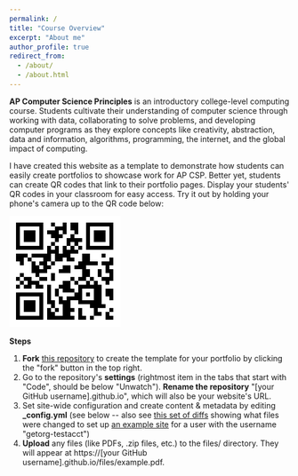 ```yaml
---
permalink: /
title: "Course Overview"
excerpt: "About me"
author_profile: true
redirect_from: 
  - /about/
  - /about.html
---
```


<b>AP Computer Science Principles</b> is an introductory college-level computing course. Students cultivate their understanding of computer science through working with data, collaborating to solve problems, and developing computer programs as they explore concepts like creativity, abstraction, data and information, algorithms, programming, the internet, and the global impact of computing.

I have created this website as a template to demonstrate how students can easily create portfolios to showcase work for AP CSP. Better yet, students can create QR codes that link to their portfolio pages. Display your students' QR codes in your classroom for easy access. Try it out by holding your phone's camera up to the QR code below:

![Schenk QR Code](/images/eneaQR.png)

<b> Steps </b>
1. <b>Fork</b> [this repository](https://github.com/CodeCSMB/codecsmb.github.io)  to create the template for your portfolio by clicking the "fork" button in the top right.
2. Go to the repository's <b>settings</b> (rightmost item in the tabs that start with "Code", should be below "Unwatch"). <b>Rename the repository</b> "[your GitHub username].github.io", which will also be your website's URL.
3. Set site-wide configuration and create content & metadata by editing <b>_config.yml</b> (see below -- also see [this set of diffs](http://archive.is/3TPas) showing what files were changed to set up [an example site](https://getorg-testacct.github.io) for a user with the username "getorg-testacct")
4. <b>Upload</b> any files (like PDFs, .zip files, etc.) to the files/ directory. They will appear at https://[your GitHub username].github.io/files/example.pdf.  

